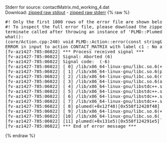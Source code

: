 Stderr for source:  contactMatrix.md_working_4.dat   
Download: [zipped raw stdout](contactMatrix.md_working_4.dat.plumed.stdout.txt.zip) - [zipped raw stderr](contactMatrix.md_working_4.dat.plumed.stderr.txt.zip) 
{% raw %}
<pre>
#! Only the first 1000 rows of the error file are shown below
#! To inspect the full error file, please download the zipped raw stderr file above
terminate called after throwing an instance of 'PLMD::Plumed::ExceptionError'
what():
(core/Action.cpp:240) void PLMD::Action::error(const string&) const
ERROR in input to action CONTACT_MATRIX with label c1 : No atoms have been read in
[fv-az1427-785:06022] *** Process received signal ***
[fv-az1427-785:06022] Signal: Aborted (6)
[fv-az1427-785:06022] Signal code:  (-6)
[fv-az1427-785:06022] [ 0] /lib/x86_64-linux-gnu/libc.so.6(+0x42520)[0x7f376fe42520]
[fv-az1427-785:06022] [ 1] /lib/x86_64-linux-gnu/libc.so.6(pthread_kill+0x12c)[0x7f376fe969fc]
[fv-az1427-785:06022] [ 2] /lib/x86_64-linux-gnu/libc.so.6(raise+0x16)[0x7f376fe42476]
[fv-az1427-785:06022] [ 3] /lib/x86_64-linux-gnu/libc.so.6(abort+0xd3)[0x7f376fe287f3]
[fv-az1427-785:06022] [ 4] /lib/x86_64-linux-gnu/libstdc++.so.6(+0xa2b9e)[0x7f37702a2b9e]
[fv-az1427-785:06022] [ 5] /lib/x86_64-linux-gnu/libstdc++.so.6(+0xae20c)[0x7f37702ae20c]
[fv-az1427-785:06022] [ 6] /lib/x86_64-linux-gnu/libstdc++.so.6(+0xae277)[0x7f37702ae277]
[fv-az1427-785:06022] [ 7] /lib/x86_64-linux-gnu/libstdc++.so.6(__cxa_rethrow+0x4b)[0x7f37702ae52b]
[fv-az1427-785:06022] [ 8] plumed(+0x12f48)[0x558f12428f48]
[fv-az1427-785:06022] [ 9] /lib/x86_64-linux-gnu/libc.so.6(+0x29d90)[0x7f376fe29d90]
[fv-az1427-785:06022] [10] /lib/x86_64-linux-gnu/libc.so.6(__libc_start_main+0x80)[0x7f376fe29e40]
[fv-az1427-785:06022] [11] plumed(+0x131e5)[0x558f124291e5]
[fv-az1427-785:06022] *** End of error message ***
</pre>
{% endraw %}
